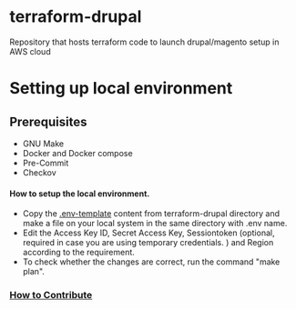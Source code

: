 # terraform-drupal

Repository that hosts terraform code to launch drupal/magento setup in AWS cloud

# Setting up local environment

## Prerequisites

- GNU Make
- Docker and Docker compose
- Pre-Commit
- Checkov
 

#### How to setup the local environment.

- Copy the [.env-template](./.env-template) content from terraform-drupal directory and make a file on your local system in the same directory with .env name.
- Edit the Access Key ID, Secret Access Key, Sessiontoken (optional, required in case you are using temporary credentials. ) and Region according to the requirement.
- To check whether the changes are correct, run the command "make plan".

### [How to Contribute](./CONTRIBUTING.md)
